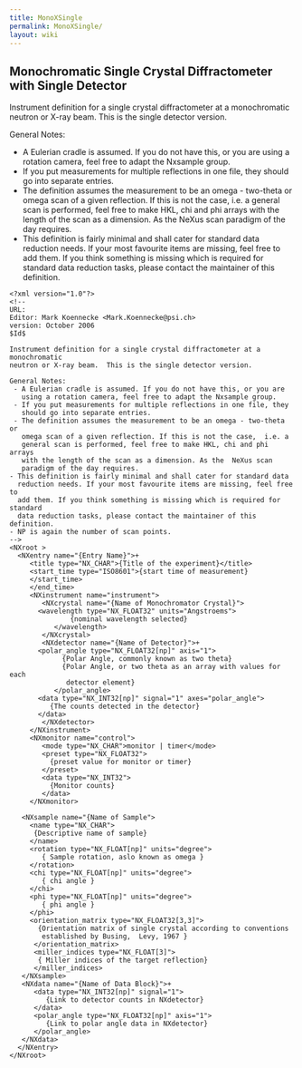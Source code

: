 ```yaml
---
title: MonoXSingle
permalink: MonoXSingle/
layout: wiki
---
```


Monochromatic Single Crystal Diffractometer with Single Detector
----------------------------------------------------------------

Instrument definition for a single crystal diffractometer at a
monochromatic neutron or X-ray beam. This is the single detector
version.

General Notes:

-   A Eulerian cradle is assumed. If you do not have this, or you are
    using a rotation camera, feel free to adapt the Nxsample group.
-   If you put measurements for multiple reflections in one file, they
    should go into separate entries.
-   The definition assumes the measurement to be an omega - two-theta or
    omega scan of a given reflection. If this is not the case, i.e. a
    general scan is performed, feel free to make HKL, chi and phi arrays
    with the length of the scan as a dimension. As the NeXus scan
    paradigm of the day requires.
-   This definition is fairly minimal and shall cater for standard data
    reduction needs. If your most favourite items are missing, feel free
    to add them. If you think something is missing which is required for
    standard data reduction tasks, please contact the maintainer of this
    definition.

<!-- -->

    <?xml version="1.0"?>
    <!--
    URL:
    Editor: Mark Koennecke <Mark.Koennecke@psi.ch>
    version: October 2006
    $Id$

    Instrument definition for a single crystal diffractometer at a monochromatic
    neutron or X-ray beam.  This is the single detector version.

    General Notes:
     - A Eulerian cradle is assumed. If you do not have this, or you are
       using a rotation camera, feel free to adapt the Nxsample group. 
     - If you put measurements for multiple reflections in one file, they 
       should go into separate entries.
     - The definition assumes the measurement to be an omega - two-theta or 
       omega scan of a given reflection. If this is not the case,  i.e. a 
       general scan is performed, feel free to make HKL, chi and phi arrays
       with the length of the scan as a dimension. As the  NeXus scan 
       paradigm of the day requires.
    - This definition is fairly minimal and shall cater for standard data
      reduction needs. If your most favourite items are missing, feel free to
      add them. If you think something is missing which is required for standard
      data reduction tasks, please contact the maintainer of this definition.
    - NP is again the number of scan points.
    -->
    <NXroot >
      <NXentry name="{Entry Name}">+
         <title type="NX_CHAR">{Title of the experiment}</title>
         <start_time type="ISO8601">{start time of measurement}
         </start_time>
         </end_time>
         <NXinstrument name="instrument">
            <NXcrystal name="{Name of Monochromator Crystal}">
           <wavelength type="NX_FLOAT32" units="Angstroems">
                   {nominal wavelength selected}
               </wavelength>
            </NXcrystal>
            <NXdetector name="{Name of Detector}">+
           <polar_angle type="NX_FLOAT32[np]" axis="1">
                 {Polar Angle, commonly known as two theta}
                 {Polar Angle, or two theta as an array with values for each
                  detector element}
               </polar_angle>
           <data type="NX_INT32[np]" signal="1" axes="polar_angle">
              {The counts detected in the detector}
           </data>
            </NXdetector>
         </NXinstrument>
         <NXmonitor name="control">
            <mode type="NX_CHAR">monitor | timer</mode>
            <preset type="NX_FLOAT32">
              {preset value for monitor or timer}
            </preset>
            <data type="NX_INT32">
              {Monitor counts}
            </data>
         </NXmonitor>

       <NXsample name="{Name of Sample">
         <name type="NX_CHAR">
          {Descriptive name of sample}
         </name>
         <rotation type="NX_FLOAT[np]" units="degree">
            { Sample rotation, aslo known as omega }
         </rotation>
         <chi type="NX_FLOAT[np]" units="degree">
            { chi angle }
         </chi>
         <phi type="NX_FLOAT[np]" units="degree">
            { phi angle }
         </phi>
         <orientation_matrix type="NX_FLOAT32[3,3]">
           {Orientation matrix of single crystal according to conventions
            established by Busing,  Levy, 1967 }
          </orientation_matrix>
          <miller_indices type="NX_FLOAT[3]">
           { Miller indices of the target reflection}
          </miller_indices>
       </NXsample>
       <NXdata name="{Name of Data Block}">+
          <data type="NX_INT32[np]" signal="1">
             {Link to detector counts in NXdetector}
          </data>
          <polar_angle type="NX_FLOAT32[np]" axis="1">
             {Link to polar angle data in NXdetector}
          </polar_angle>
       </NXdata>
      </NXentry>
    </NXroot>
